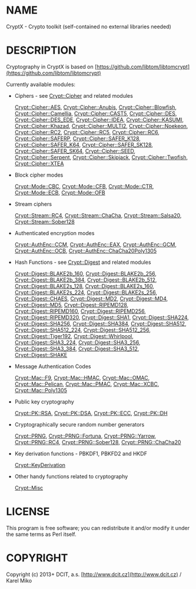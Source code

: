 # NAME

CryptX - Crypto toolkit (self-contained no external libraries needed)

# DESCRIPTION

Cryptography in CryptX is based on [https://github.com/libtom/libtomcrypt](https://github.com/libtom/libtomcrypt)

Currently available modules:

- Ciphers - see [Crypt::Cipher](https://metacpan.org/pod/Crypt::Cipher) and related modules

    [Crypt::Cipher::AES](https://metacpan.org/pod/Crypt::Cipher::AES), [Crypt::Cipher::Anubis](https://metacpan.org/pod/Crypt::Cipher::Anubis), [Crypt::Cipher::Blowfish](https://metacpan.org/pod/Crypt::Cipher::Blowfish), [Crypt::Cipher::Camellia](https://metacpan.org/pod/Crypt::Cipher::Camellia), [Crypt::Cipher::CAST5](https://metacpan.org/pod/Crypt::Cipher::CAST5), [Crypt::Cipher::DES](https://metacpan.org/pod/Crypt::Cipher::DES),
    [Crypt::Cipher::DES\_EDE](https://metacpan.org/pod/Crypt::Cipher::DES_EDE), [Crypt::Cipher::IDEA](https://metacpan.org/pod/Crypt::Cipher::IDEA), [Crypt::Cipher::KASUMI](https://metacpan.org/pod/Crypt::Cipher::KASUMI), [Crypt::Cipher::Khazad](https://metacpan.org/pod/Crypt::Cipher::Khazad), [Crypt::Cipher::MULTI2](https://metacpan.org/pod/Crypt::Cipher::MULTI2), [Crypt::Cipher::Noekeon](https://metacpan.org/pod/Crypt::Cipher::Noekeon),
    [Crypt::Cipher::RC2](https://metacpan.org/pod/Crypt::Cipher::RC2), [Crypt::Cipher::RC5](https://metacpan.org/pod/Crypt::Cipher::RC5), [Crypt::Cipher::RC6](https://metacpan.org/pod/Crypt::Cipher::RC6), [Crypt::Cipher::SAFERP](https://metacpan.org/pod/Crypt::Cipher::SAFERP), [Crypt::Cipher::SAFER\_K128](https://metacpan.org/pod/Crypt::Cipher::SAFER_K128), [Crypt::Cipher::SAFER\_K64](https://metacpan.org/pod/Crypt::Cipher::SAFER_K64),
    [Crypt::Cipher::SAFER\_SK128](https://metacpan.org/pod/Crypt::Cipher::SAFER_SK128), [Crypt::Cipher::SAFER\_SK64](https://metacpan.org/pod/Crypt::Cipher::SAFER_SK64), [Crypt::Cipher::SEED](https://metacpan.org/pod/Crypt::Cipher::SEED), [Crypt::Cipher::Serpent](https://metacpan.org/pod/Crypt::Cipher::Serpent), [Crypt::Cipher::Skipjack](https://metacpan.org/pod/Crypt::Cipher::Skipjack),
    [Crypt::Cipher::Twofish](https://metacpan.org/pod/Crypt::Cipher::Twofish), [Crypt::Cipher::XTEA](https://metacpan.org/pod/Crypt::Cipher::XTEA)

- Block cipher modes

    [Crypt::Mode::CBC](https://metacpan.org/pod/Crypt::Mode::CBC), [Crypt::Mode::CFB](https://metacpan.org/pod/Crypt::Mode::CFB), [Crypt::Mode::CTR](https://metacpan.org/pod/Crypt::Mode::CTR), [Crypt::Mode::ECB](https://metacpan.org/pod/Crypt::Mode::ECB), [Crypt::Mode::OFB](https://metacpan.org/pod/Crypt::Mode::OFB)

- Stream ciphers

    [Crypt::Stream::RC4](https://metacpan.org/pod/Crypt::Stream::RC4), [Crypt::Stream::ChaCha](https://metacpan.org/pod/Crypt::Stream::ChaCha), [Crypt::Stream::Salsa20](https://metacpan.org/pod/Crypt::Stream::Salsa20), [Crypt::Stream::Sober128](https://metacpan.org/pod/Crypt::Stream::Sober128)

- Authenticated encryption modes

    [Crypt::AuthEnc::CCM](https://metacpan.org/pod/Crypt::AuthEnc::CCM), [Crypt::AuthEnc::EAX](https://metacpan.org/pod/Crypt::AuthEnc::EAX), [Crypt::AuthEnc::GCM](https://metacpan.org/pod/Crypt::AuthEnc::GCM), [Crypt::AuthEnc::OCB](https://metacpan.org/pod/Crypt::AuthEnc::OCB), [Crypt::AuthEnc::ChaCha20Poly1305](https://metacpan.org/pod/Crypt::AuthEnc::ChaCha20Poly1305)

- Hash Functions - see [Crypt::Digest](https://metacpan.org/pod/Crypt::Digest) and related modules

    [Crypt::Digest::BLAKE2b\_160](https://metacpan.org/pod/Crypt::Digest::BLAKE2b_160), [Crypt::Digest::BLAKE2b\_256](https://metacpan.org/pod/Crypt::Digest::BLAKE2b_256), [Crypt::Digest::BLAKE2b\_384](https://metacpan.org/pod/Crypt::Digest::BLAKE2b_384), [Crypt::Digest::BLAKE2b\_512](https://metacpan.org/pod/Crypt::Digest::BLAKE2b_512),
    [Crypt::Digest::BLAKE2s\_128](https://metacpan.org/pod/Crypt::Digest::BLAKE2s_128), [Crypt::Digest::BLAKE2s\_160](https://metacpan.org/pod/Crypt::Digest::BLAKE2s_160), [Crypt::Digest::BLAKE2s\_224](https://metacpan.org/pod/Crypt::Digest::BLAKE2s_224), [Crypt::Digest::BLAKE2s\_256](https://metacpan.org/pod/Crypt::Digest::BLAKE2s_256),
    [Crypt::Digest::CHAES](https://metacpan.org/pod/Crypt::Digest::CHAES), [Crypt::Digest::MD2](https://metacpan.org/pod/Crypt::Digest::MD2), [Crypt::Digest::MD4](https://metacpan.org/pod/Crypt::Digest::MD4), [Crypt::Digest::MD5](https://metacpan.org/pod/Crypt::Digest::MD5), [Crypt::Digest::RIPEMD128](https://metacpan.org/pod/Crypt::Digest::RIPEMD128), [Crypt::Digest::RIPEMD160](https://metacpan.org/pod/Crypt::Digest::RIPEMD160),
    [Crypt::Digest::RIPEMD256](https://metacpan.org/pod/Crypt::Digest::RIPEMD256), [Crypt::Digest::RIPEMD320](https://metacpan.org/pod/Crypt::Digest::RIPEMD320), [Crypt::Digest::SHA1](https://metacpan.org/pod/Crypt::Digest::SHA1), [Crypt::Digest::SHA224](https://metacpan.org/pod/Crypt::Digest::SHA224), [Crypt::Digest::SHA256](https://metacpan.org/pod/Crypt::Digest::SHA256), [Crypt::Digest::SHA384](https://metacpan.org/pod/Crypt::Digest::SHA384),
    [Crypt::Digest::SHA512](https://metacpan.org/pod/Crypt::Digest::SHA512), [Crypt::Digest::SHA512\_224](https://metacpan.org/pod/Crypt::Digest::SHA512_224), [Crypt::Digest::SHA512\_256](https://metacpan.org/pod/Crypt::Digest::SHA512_256), [Crypt::Digest::Tiger192](https://metacpan.org/pod/Crypt::Digest::Tiger192), [Crypt::Digest::Whirlpool](https://metacpan.org/pod/Crypt::Digest::Whirlpool),
    [Crypt::Digest::SHA3\_224](https://metacpan.org/pod/Crypt::Digest::SHA3_224), [Crypt::Digest::SHA3\_256](https://metacpan.org/pod/Crypt::Digest::SHA3_256), [Crypt::Digest::SHA3\_384](https://metacpan.org/pod/Crypt::Digest::SHA3_384), [Crypt::Digest::SHA3\_512](https://metacpan.org/pod/Crypt::Digest::SHA3_512), [Crypt::Digest::SHAKE](https://metacpan.org/pod/Crypt::Digest::SHAKE)

- Message Authentication Codes

    [Crypt::Mac::F9](https://metacpan.org/pod/Crypt::Mac::F9), [Crypt::Mac::HMAC](https://metacpan.org/pod/Crypt::Mac::HMAC), [Crypt::Mac::OMAC](https://metacpan.org/pod/Crypt::Mac::OMAC), [Crypt::Mac::Pelican](https://metacpan.org/pod/Crypt::Mac::Pelican), [Crypt::Mac::PMAC](https://metacpan.org/pod/Crypt::Mac::PMAC), [Crypt::Mac::XCBC](https://metacpan.org/pod/Crypt::Mac::XCBC), [Crypt::Mac::Poly1305](https://metacpan.org/pod/Crypt::Mac::Poly1305)

- Public key cryptography

    [Crypt::PK::RSA](https://metacpan.org/pod/Crypt::PK::RSA), [Crypt::PK::DSA](https://metacpan.org/pod/Crypt::PK::DSA), [Crypt::PK::ECC](https://metacpan.org/pod/Crypt::PK::ECC), [Crypt::PK::DH](https://metacpan.org/pod/Crypt::PK::DH)

- Cryptographically secure random number generators

    [Crypt::PRNG](https://metacpan.org/pod/Crypt::PRNG), [Crypt::PRNG::Fortuna](https://metacpan.org/pod/Crypt::PRNG::Fortuna), [Crypt::PRNG::Yarrow](https://metacpan.org/pod/Crypt::PRNG::Yarrow), [Crypt::PRNG::RC4](https://metacpan.org/pod/Crypt::PRNG::RC4), [Crypt::PRNG::Sober128](https://metacpan.org/pod/Crypt::PRNG::Sober128), [Crypt::PRNG::ChaCha20](https://metacpan.org/pod/Crypt::PRNG::ChaCha20)

- Key derivation functions - PBKDF1, PBKFD2 and HKDF

    [Crypt::KeyDerivation](https://metacpan.org/pod/Crypt::KeyDerivation)

- Other handy functions related to cryptography

    [Crypt::Misc](https://metacpan.org/pod/Crypt::Misc)

# LICENSE

This program is free software; you can redistribute it and/or modify it under the same terms as Perl itself.

# COPYRIGHT

Copyright (c) 2013+ DCIT, a.s. [http://www.dcit.cz](http://www.dcit.cz) / Karel Miko
